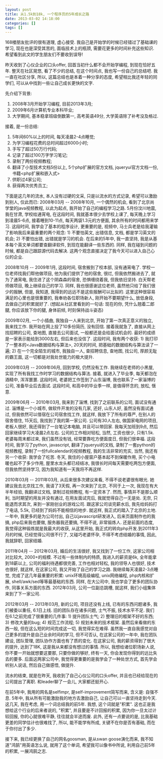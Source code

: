 ```yaml
---
layout: post
title: 从1.5k到18k, 一个程序员的5年成长之路
date: 2013-03-02 14:18:00
categories: []
tags: []
---
```

168楼朋友批评的很有道理, 虚心接受. 我自己是开始学的时候已经错过了基础课的学习, 现在也是深受其苦的, 面临技术上的瓶颈, 需要花更多的时间补充这些知识. 希望看到此文的学生朋友们不要收到误导!

昨天收到了心仪企业的口头offer, 回首当初什么都不会开始学编程, 到现在恰好五年. 整天在社区晃悠, 看了不少的总结, 在这个时间点, 我也写一份自己的总结吧.
我一直在社区分享, 所以, 这篇总结也是本着一种分享的态度, 希望相比我还年轻的同学们, 可以从中找到一些让自己成长更快的文字.


先介绍下背景:
1. 2008年3月开始学习编程, 目前2013年3月;
2. 2009年6月计算机专业本科毕业;
3. 大学期间, 基本稳拿班级倒数第一, 高考英语49分, 大学英语除了补考没及格过.


接着, 是一份总结:
1. 5年间60%以上的时间, 每天凌晨2-4点睡觉;
2. 为学习编程花费的总时间超过6000小时;
3. 手写了超过50万行代码;
4. 记录了超过100万字学习笔记;
5. 录制了两份视频教程;
6. 翻译了小型技术文档5份以上, 5个php扩展的官方文档, jqueryui官方文档一份, 书籍<php扩展和嵌入式>
7. 供职过4家公司;
8. 获得两次优秀员工;


下面是这几年的流水, 本人没有过硬的文采, 只是以流水的方式记录, 希望可以激励到别人, 仅此而已:
2008年03月 -- 2008年10月, 一个偶然的机会, 看到了北京尚学堂的java视频教程, 以此为起点, 我开始了自己的编程学习之路. 5月份汶川地震, 我在甘肃, 学校给通宵电, 在这段时间, 我就基本很少去学校上课了, 每天晚上学习到凌晨5-6点, 接着睡到10-11点, 每天两袋1.3元的方便面, 其余所有的时间都用来学习. 这段时间, 我学会了基本的程序设计, 更重要的是, 视频中, 马士兵老是给我灌输了影响我后来最重要的两个观念: 1) 不要怕英文, 出错信息, 文档, 都是学习英文的机会;
 2) 不要怕出错, 出错就是学习的机会. 在后来的5年中, 我一直坚持, 我是从基本每个英文单词都要查翻译软件, 到现在能翻译一些东西的. 同样, 我在碰到问题的时候, 都是自己跟踪源代码去解决. 这两个观念直接决定了我今天可以进入自己心仪的企业.

2008年10月 -- 2009年1月, 这段时间, 宿舍搬到了校本部, 没有通宵电了. 学校一位老师找我们帮他做项目, 他为我们提供了他的宿舍, 很烂, 但我依然搬进去了, 就为了通宵电, 我住进了这个阴森森的宿舍, 恐惧缠绕着我, 但我依旧坚持. 白天帮老师做项目, 晚上继续自己的学习. 同样, 我也很感谢这位老师, 虽然他只给了我们很少的报酬, 但是, 我知道, 我得到的远远不是这些报酬可以比拟的. 这里这种很容易满足的心里也是很重要的, 我奉劝各位职场新人, 刚开始不要期望什么, 放低身段, 去做自己的积累就好了.
 (想起从社区里看到的一句话: 现在的你, 凭什么翘着二郎腿, 你应该放下你的腿, 身体前倾, 时刻保持战斗姿态)

2009年02月, 一个小插曲, 我独自一人来到北京, 开始了第一次真正意义的独立, 我来找工作. 我开始在网上投了10多份简历, 没有回信. 接着我就急了, 直接从网上找招聘的公司, 查地图, 直接去公司面试, 一般都还是会给面试机会的. 最好的成绩是一家表示能给到3000左右, 但后来也没信了. 这段时间, 我有两个收获: 1) 我打印了一整本的<Java数据结构与算法>, 20天的时间, 把基础的数据结构与算法读了一遍; 2) 在一个完全陌生的城市, 我独自一人, 查招聘信息, 查地图, 找公司,
 厚颜无耻的霸王面, 这一切都是对我处世能力的极大提升.

2009年03月 -- 2009年06月, 回到学校, 仍然没有工作. 我继续在老师的小黑屋, 实现了所有我找工作时学习的数据结构与算法. 接着, 就进入了毕业季, 每天都泡在酒精中, 浑浑噩噩. 这段时间, 老婆把工作签到了山东淄博, 我也联系了一家淄博的公司, 准备毕业后去面试. 这段时间, 和高中的毕业季一样, 是值得怀念的, 放松, 惬意.

2009年06月 -- 2010年03月, 我来到了淄博, 找到了之前联系的公司, 面试没有通过. 淄博是一个小城市, 做软件开发的没有几家, 还好, 山东人好, 虽然没有面试通过, 但我依然可以借宿在公司宿舍找工作, 就这样, 我放下了所有的尊严, 在别人的宿舍借住, 15天后, 我找到了我的第一家公司. 公司有30人左右, 做国家电网的项目, 老板人很好, 我还得到了一台笔记本电脑, 并且可以带回家. 我每天加班到9点, 然后回家继续学习大凌晨2点左右. 公司的工作相对轻松, 当然, 工资也很少,
 只有1.5k. 老婆每周末都过来, 我们虽然没有钱, 经常要靠吃方便面度日, 但我们很幸福. 这段时间, 我学习了python, javascript, 翻译了jqueryui的文档, 录制了一套python的视频教程, 录制了一份fullcalendar的视频教程, 我的生活非常的充实, 当然, 我还有另一个收获: 我学会了吃苦. 冬天, 我住的小屋窗户基本起不到保暖作用, 买个小电暖也起不了多少作用, 屋里水龙头都已经结冰, 我很长时间每天需要吃两包方便面, 但我依然坚持学习, 因为我知道有一天我将不再这样.

2010年03月 -- 2011年03月, 从后来很多次建议来看, 不得不说老婆很有眼光. 她建议我去北京找工作, 我请了3天假, 再一次来到了北京, 不同于上一次, 我现在有大半年经验, 我翻译过文档, 录制过视频教程, 有一定资本了. 然而, 事情并不是那么顺利, 当时期望的用友并没有通过, 在用友面试完后, 我就觉得自己一无是处. 无奈, 只能退而求其次, 来到一家刚创业的游戏公司. 跟这家公司谈完薪水后, 我先给妈妈打了电话, 5.5k, 已经到了妈妈不能相信的地步. 就这样, 我正式的踏入了北京的土地.
 一年中, 我更多的是为公司付出, 自己以javascript研发进入, 后来页面制作也的我搞, php后来我也要做, 服务器我还要搞, 不得不说, 非常锻炼人. 还是前面的态度, 我觉得这种锻炼就是我最大的收获, 从这里开始, 我正式的转向php开发.到2011年3月的时候, 已经觉得公司很不行了, 又碰巧老婆怀孕, 不得不考虑结婚的事情, 因此, 我就辞职, 回家结婚.

2011年04月 -- 2012年03月, 婚后的生活很好, 我又找到了一份工作, 这家公司相对比较大, 2000+的规模. 不过有一些体制内的特质, 我进入的薪资是6k, 全年能拿到18薪以上, 公司的福利待遇都很完善, 工作也相对轻松, 我的领导人也很好, 技术也很好, 就这样, 在这家公司, 我又开始了自己的学习之路. 我继续每天凌晨2-3点睡觉, 完成了这几年最重要的积累: unix环境高级编程, unix网络编程, php内核和扩展, shell/awk/sed等等最基础的东西. 同样, 在大公司中,
 我也学会了更多的团队协作, 同事关系方面的东西. 2012年03月, 公司一位副总跳槽, 就这样, 我们小组集体来到了下一家公司.

2012年03月 -- 2013年03月, 新的公司, 项目还没有上线, 已有的东西问题诸多, 我们被委以重任, 6.1日上线. 旧的团队存在诸多问题, 士气不振, 技术水平不足. 我们在6.1之前完成了很重要的几件事: 1) 提升团队士气; 2) 整理旧的框架不好的东西; 3) 修改大量的bug; 4) 规范工作流程; 5) 规划未来的技术框架. 虽然后来看做的东西一般, 但在这么短的时间完成这一切, 我觉得实在难得. 虽然我一直自我感觉对自己更多的提升是自己业余时间的学习, 但不可否认, 在这家公司的一年中,
 我在团队建设, 团队管理, 团队协作方面也有了质的变化. 在这家公司, 我的薪资得到了很大的提升, 达到了18K, 这是我从来都没有想过的事情. 所以, 我想给诸位职场新人说, 你不要一开始就想要这要那, 只要你做的够好, 终有一天, 你会发现你得到的远比失去的要多.
后面这两家公司中, 我觉得更重要的是我学会了一种处世方式, 首先学会听别人说话, 然后自己做感悟, 做提升.


流水的结束, 就是在昨天, 我收到了自己心仪公司的口头offer, 并且也已经给现在的公司提出了离职. 和leader聊了一会儿, 大家都还挺开心.


在前5年中, 我用的网名是selfimpr, 是self-improvement简写而来, 含义是: 自强不息. 5年中, 我从所有可能激励我的地方去激励自己, 让自己可以一直坚持走到今天. 这几天, 我在考虑, 用一个词总结我的前5年. 我想, 这个词就是"积累".
这也正是我想给这个行业的后来者说的, "积累", 并且要是不计回报的积累, 因为你一旦太过计较回报, 你的心就很难平静, 往往就会半途而废.
此外, 还有一点要说的是, 比我基础更差的同学估计也很难找了, 所以, 能不能学有所成, 关键不在你是否有基础, 而在于你付出了多少.


接下来, 我已经更换了自己的网名goosman, 是从swan goose演化而来, 我不知道"鸿鹄"用英语怎么说, 就用了这个单词, 希望我可以像书中所说, 利用自己前5年的积累, 一展鸿鹄之志. 
   
